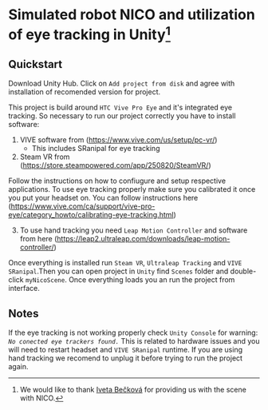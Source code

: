# Simulated robot NICO and utilization of eye tracking in Unity[^1]

## Quickstart

Download Unity Hub. Click on `Add project from disk` and agree with installation of recomended version for project.

This project is build around `HTC Vive Pro Eye` and it's integrated eye tracking. So necessary to run our project correctly you have to install software:
1. VIVE software from (https://www.vive.com/us/setup/pc-vr/)
    - This includes SRanipal for eye tracking
2. Steam VR from (https://store.steampowered.com/app/250820/SteamVR/)

Follow the instructions on how to confiugure and setup respective applications.
To use eye tracking properly make sure you calibrated it once you put your headset on. You can follow instructions here (https://www.vive.com/ca/support/vive-pro-eye/category_howto/calibrating-eye-tracking.html)

3. To use hand tracking you need `Leap Motion Controller` and software from here (https://leap2.ultraleap.com/downloads/leap-motion-controller/)

Once everything is installed run `Steam VR`, `Ultraleap Tracking` and `VIVE SRanipal`.Then you can open project in `Unity` find `Scenes` folder and double-click `myNicoScene`. Once everything loads you an run the project from interface.

## Notes
If the eye tracking is not working properly check `Unity Console` for warning: _`No conected eye trackers found.`_ This is related to hardware issues and you will need to restart headset and `VIVE SRanipal` runtime. If you are using hand tracking we recomend to unplug it before trying to run the project again.




[^1]: We would like to thank [Iveta Bečková](https://github.com/iveta331/NICO.git) for providing us with the scene with NICO.

